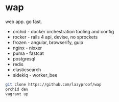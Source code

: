 wap
===

web app. go fast.

* orchid - docker orchestration tooling and config
* rocker - rails 4 api, devise, no sprockets
* frozen - angular, browserify, gulp
* nginx - nixxer
* puma - fastcat
* postgresql
* redis
* elasticsearch
* sidekiq - worker_bee


```sh
git clone https://github.com/lazyproof/wap
orchid dev
vagrant up
```
